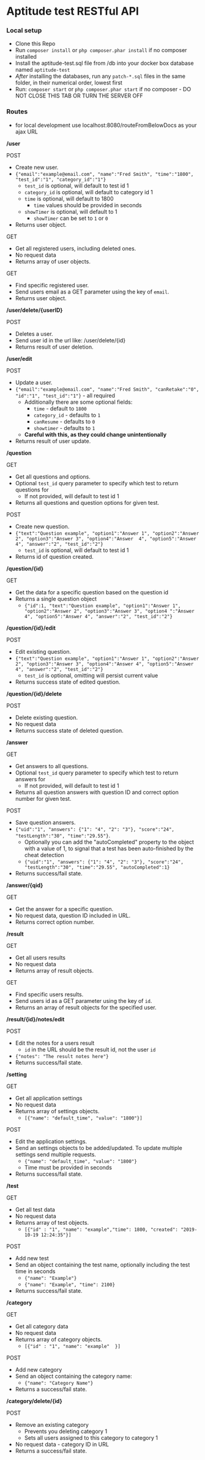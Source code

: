 # Aptitude test RESTful API

### Local setup

- Clone this Repo
- Run `composer install` or `php composer.phar install` if no composer installed
- Install the aptitude-test.sql file from /db into your docker box database named `aptitude-test`
- *After* installing the databases, run any `patch-*.sql` files in the same folder, in their numerical order, lowest first
- Run: `composer start` or `php composer.phar start` if no composer - DO NOT CLOSE THIS TAB OR TURN THE SERVER OFF


### Routes
- for local development use localhost:8080/routeFromBelowDocs as your ajax URL

**/user**

POST
- Create new user.
- `{"email":"example@email.com", "name":"Fred Smith", "time":"1800", "test_id":"1", "category_id":"1"}`
    - `test_id` is optional, will default to test id 1
    - `category_id` is optional, will default to category id 1
    - `time` is optional, will default to 1800
      - `time` values should be provided in seconds
    - `showTimer` is optional, will default to 1
      - `showTimer` can be set to `1` or `0`
- Returns user object.

GET 
- Get all registered users, including deleted ones.
- No request data
- Returns array of user objects.

GET
- Find specific registered user.
- Send users email as a GET parameter using the key of `email`.
- Returns user object.


**/user/delete/{userID}**

POST
- Deletes a user.
- Send user id in the url like: /user/delete/{id}
- Returns result of user deletion.


**/user/edit**

POST
- Update a user.
- `{"email":"example@email.com", "name":"Fred Smith", "canRetake":"0", "id":"1", "test_id":"1"}` - all required
    - Additionally there are some optional fields:
      - `time` - default to `1800`
      - `category_id` - defaults to `1`
      - `canResume` - defaults to `0`
      - `showtimer` - defaults to `1`
    - **Careful with this, as they could change unintentionally**
- Returns result of user update.

**/question**

GET
- Get all questions and options.
- Optional `test_id` query parameter to specify which test to return questions for
    - If not provided, will default to test id 1
- Returns all questions and question options for given test.

POST
- Create new question.
- `{"text":"Question example", "option1":"Answer 1", "option2":"Answer 2", "option3":"Answer 3", "option4":"Answer 
4", "option5":"Answer 4", "answer":"2", "test_id":"2"}`
    - `test_id` is optional, will default to test id 1
- Returns id of question created.

**/question/{id}**

GET
- Get the data for a specific question based on the question id
- Returns a single question object
    - `{"id":1, "text":"Question example", "option1":"Answer 1", "option2":"Answer 2", "option3":"Answer 3", "option4
    ":"Answer 
      4", "option5":"Answer 4", "answer":"2", "test_id":"2"}`


**/question/{id}/edit**

POST
- Edit existing question.
- `{"text":"Question example", "option1":"Answer 1", "option2":"Answer 2", "option3":"Answer 3", "option4":"Answer 4", "option5":"Answer 4", "answer":"2", "test_id":"2"}`
    - `test_id` is optional, omitting will persist current value
- Returns success state of edited question.

**/question/{id}/delete**

POST
- Delete existing question.
- No request data
- Returns success state of deleted question.

**/answer**

GET
- Get answers to all questions.
- Optional `test_id` query parameter to specify which test to return answers for
    - If not provided, will default to test id 1
- Returns all question answers with question ID and correct option number for given test.

POST
- Save question answers.
- `{"uid":"1", "answers": {"1": "4", "2": "3"}, "score":"24", "testLength":"30", "time":"29.55"}`.
  - Optionally you can add the "autoCompleted" property to the object with a value of 1, to signal that a test has been auto-finished by the cheat detection
  - `{"uid":"1", "answers": {"1": "4", "2": "3"}, "score":"24", "testLength":"30", "time":"29.55", "autoCompleted":1}`
- Returns success/fail state.

**/answer/{qid}**

GET
- Get the answer for a specific question.
- No request data, question ID included in URL.
- Returns correct option number.

**/result**

GET 
- Get all users results
- No request data
- Returns array of result objects.

GET
- Find specific users results.
- Send users id as a GET parameter using the key of `id`.
- Returns an array of result objects for the specified user.

**/result/{id}/notes/edit**

POST
- Edit the notes for a users result
    - `id` in the URL should be the result id, not the user `id`
- `{"notes": "The result notes here"}`
- Returns success/fail state.

**/setting**

GET 
- Get all application settings
- No request data
- Returns array of settings objects.
    - `[{"name": "default_time", "value": "1800"}]`

POST
- Edit the application settings.
- Send an settings objects to be added/updated. To update multiple settings send multiple requests.
    - `{"name": "default_time", "value": "1800"}`
    - Time must be provided in seconds
- Returns success/fail state.

**/test**

GET 
- Get all test data
- No request data
- Returns array of test objects.
    - `[{"id" : "1", "name": "example","time": 1800, "created": "2019-10-19 12:24:35"}]`

POST
- Add new test
- Send an object containing the test name, optionally including the test time in seconds
    - `{"name": "Example"}`
    - `{"name": "Example", "time": 2100}`
- Returns success/fail state.


**/category**

GET 
- Get all category data
- No request data
- Returns array of category objects.
    - `[{"id" : "1", "name": "example"  }]`


POST
- Add new category
- Send an object containing the category name:
    - `{"name": "Category Name"}`
- Returns a success/fail state.
   
   
**/category/delete/{id}**

POST
- Remove an existing category
    - Prevents you deleting category 1
    - Sets all users assigned to this category to category 1
- No request data - category ID in URL
- Returns a success/fail state.
